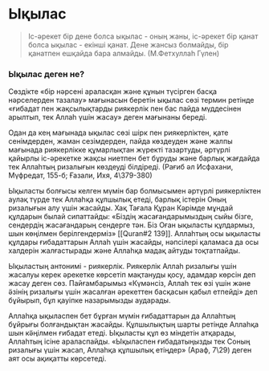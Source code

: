 
# Ықылас

>Іс-әрекет бір дене болса ықылас - оның жаны, іс-әрекет бір қанат болса ықылас - екінші қанат. Дене жансыз болмайды, бір қанатпен ешқайда бара алмайды. (М.Фетхуллаһ Гүлен)

### Ықылас деген не?

Сөздікте «бір нәрсені араласқан және құнын түсірген басқа нәрселерден тазалау» мағынасын беретін ықылас сөзі термин ретінде «ғибадат пен жақсылықтарды риякерлік пен бас пайда мүддесінен арылтып, тек Аллаһ үшін жасау» деген мағынаны береді.

Одан да кең мағынада ықылас сөзі шірк пен риякерліктен, қате сенімдерден, жаман сезімдерден, пайда көздеуден және жалпы мағынада риякерлікке құмарлықтан жүректі тазартуды, әртүрлі қайырлы іс-әрекетке жақсы ниетпен бет бұруды және барлық жағдайда тек Аллаһтың ризалығын көздеуді білдіреді. (Рағиб әл Исфахани, Мүфредат, 155-б; Ғазали, Ихя, 4\379-380)

Ықыласты болғысы келген мүмін бар болмысымен әртүрлі риякерліктен аулақ түрде тек Аллаһқа құлшылық етеді, барлық істерін Оның ризалығын алу үшін жасайды. Хақ Тағала Құран Кәрімде мұндай құлдарын былай сипаттайды: «Біздің жасағандарымыздың сыйы бізге, сендердің жасағандарың сендерге тән. Біз Оған ықыласты құлдармыз, шын көңілмен берілгендерміз» [[Quran#2 139]]. Аллаһтың осы ықыласты құлдары ғибадаттарын Аллаһ үшін жасайды, нәпсілері қаламаса да осы халдерін жалғастырады және Аллаһқа мадақ айтуды тоқтатпайды.


Ықыластың антонимі - риякерлік. Риякерлік Аллаһ ризалығы үшін жасалуы керек әрекетке көрсетіп мақтануды қосу, адамдар көрсін деп жасау деген сөз. Пайғамбарымыз «Күмәнсіз, Аллаһ тек өзі үшін және ӛзінің ризалығы үшін жасалған әрекеттен басқасын қабыл етпейді» деп бұйырып, бұл қауіпке назарымызды аударады.

Аллаһқа ықыласпен бет бұрған мүмін ғибадаттарын да Аллаһтың бұйрығы болғандықтан жасайды. Құлшылықтың шарты ретінде Аллаһқа шын кӛңілмен ғибадат етеді. Ықыласты құл өз міндетін атқарады, Аллаһтың ісіне араласпайды. «Ықыласпен ғибадатыңызды тек Соның ризалығы үшін жасап, Аллаһқа құлшылық етіңдер» (Араф, 7\29) деген аят осы ақиқатты көрсетеді.



